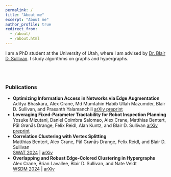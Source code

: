 ```yaml
---
permalink: /
title: "About me"
excerpt: "About me"
author_profile: true
redirect_from: 
  - /about/
  - /about.html
---
```


I am a PhD student at the University of Utah, where I am advised by
[Dr. Blair D. Sullivan](https://sullivan.cs.utah.edu). I study algorithms on graphs and
hypergraphs.

<br />
<br />

### Publications
- **Optimizing Information Access in Networks via Edge Augmentation**
Aditya Bhaskara, Alex Crane, Md Mumtahin Habib Ullah Mazumder, Blair D. Sullivan, and Prasanth Yalamanchili
[arXiv preprint](https://arxiv.org/pdf/2407.02624)
- **Leveraging Fixed-Parameter Tractability for Robot Inspection Planning**
Yosuke Mizutani, Daniel Coimbra Salomao, Alex Crane, Matthias Bentert, Pål Grønås Drange, Felix Reidl, Alan Kuntz, and Blair D. Sullivan
[arXiv preprint](https://arxiv.org/pdf/2407.00251)
- **Correlation Clustering with Vertex Splitting**  
Matthias Bentert, Alex Crane, Pål Grønås Drange, Felix Reidl, and Blair D. Sullivan  
[SWAT 2024](https://drops.dagstuhl.de/storage/00lipics/lipics-vol294-swat2024/LIPIcs.SWAT.2024.8/LIPIcs.SWAT.2024.8.pdf) | [arXiv](https://arxiv.org/abs/2402.10335)
- **Overlapping and Robust Edge-Colored Clustering in Hypergraphs**  
Alex Crane, Brian Lavallee, Blair D. Sullivan, and Nate Veldt  
[WSDM 2024](https://dl.acm.org/doi/10.1145/3616855.3635792) | [arXiv](https://arxiv.org/abs/2305.17598)